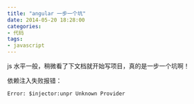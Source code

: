```yaml
---
title: "angular 一步一个坑"
date: 2014-05-20 18:28:00
categories:
- 代码
tags:
- javascript
---
```


js 水平一般，稍微看了下文档就开始写项目，真的是一步一个坑啊！

依赖注入失败报错：

```
Error: $injector:unpr Unknown Provider
```
